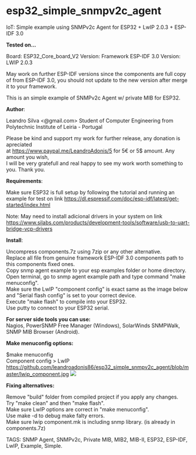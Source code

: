 # esp32_simple_snmpv2c_agent
IoT: Simple example using SNMPv2c Agent for ESP32 + LwIP 2.0.3 + ESP-IDF 3.0

<b>Tested on...</b>

Board: ESP32_Core_board_V2
Version: Framework ESP-IDF 3.0
Version: LWIP 2.0.3

May work on further ESP-IDF versions since the components are full copy of from ESP-IDF 3.0, you should not update to the new version after merge it to your framework.

This is an simple example of SNMPv2c Agent w/ private MIB for ESP32.

<b>Author</b>: 

Leandro Silva <@gmail.com>
Student of Computer Engineering from Polytechnic Institute of Leiria - Portugal

Please be kind and support my work for further release, any donation is apreciated<br>
at https://www.paypal.me/LeandroAdonis/5 for 5€ or 5$ amount. Any amount you wish,<br>
I will be very gratefull and real happy to see my work worth something to you. Thank you.

<b>Requirements</b>:

Make sure ESP32 is full setup by following the tutorial and running an example for test on link https://dl.espressif.com/doc/esp-idf/latest/get-started/index.html

Note: May need to install adicional drivers in your system on link https://www.silabs.com/products/development-tools/software/usb-to-uart-bridge-vcp-drivers

<b>Install</b>:

Uncompress components.7z using 7zip or any other alternative.<br>
Replace all file from genuine framework ESP-IDF 3.0 components path to this components fixed ones.<br>
Copy snmp agent example to your esp examples folder or home directory.<br>
Open terminal, go to snmp agent example path and type command "make menuconfig".<br>
Make sure the LwIP "component config" is exact same as the image below and "Serial flash config" is set to your correct device.<br>
Execute "make flash" to compile into your ESP32.<br>
Use putty to connect to your ESP32 serial.

<b>For server side tools you can use:</b><br>
Nagios, PowerSNMP Free Manager (Windows), SolarWinds SNMPWalk, SNMP MIB Browser (Android).

<b>Make menuconfig options:</b>

$make menuconfig<br>
Component config > LwIP <br>
https://github.com/leandroadonis86/esp32_simple_snmpv2c_agent/blob/master/lwip_component.jpg
<img src="https://raw.githubusercontent.com/leandroadonis86/esp32_simple_snmpv2c_agent/master/lwip_component.jpg">


<b>Fixing alternatives:</b>

Remove "build" folder from compiled project if you apply any changes.<br>
Try "make clean" and then "make flash".<br>
Make sure LwIP options are correct in "make menuconfig".<br>
Use make -d to debug make falty errors.<br>
Make sure lwip component.mk is including snmp library. (is already in components.7z)

TAGS: SNMP Agent, SNMPv2c, Private MIB, MIB2, MIB-II, ESP32, ESP-IDF, LwIP, Example, Simple.





